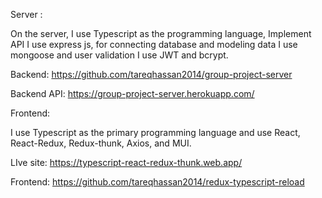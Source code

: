 Server :

On the server, I use Typescript as the programming language, Implement API I use express js, for connecting database and modeling data I use mongoose and user validation I use JWT and bcrypt.

Backend: https://github.com/tareqhassan2014/group-project-server

Backend API: https://group-project-server.herokuapp.com/

Frontend:

I use Typescript as the primary programming language and use React, React-Redux, Redux-thunk, Axios, and MUI.

LIve site: https://typescript-react-redux-thunk.web.app/

Frontend: https://github.com/tareqhassan2014/redux-typescript-reload
